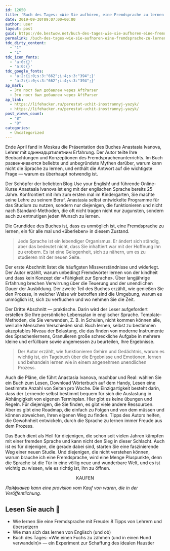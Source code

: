 ```yaml
---
id: 12650
title: 'Buch des Tages: «Wie Sie aufhören, eine Fremdsprache zu lernen und beginnen, auf Ihr zu Leben» — für diejenigen, die müde Auswendiglernen von Regeln'
date: 2019-09-30T09:07:00+00:00
author: user
layout: post
guid: https://de.bestwow.net/buch-des-tages-wie-sie-aufhoren-eine-fremdsprache-zu-lernen-und-beginnen-auf-ihr-zu-leben-fur-diejenigen-die-mude-auswendiglernen-von-regeln/
permalink: /buch-des-tages-wie-sie-aufhoren-eine-fremdsprache-zu-lernen-und-beginnen-auf-ihr-zu-leben-fur-diejenigen-die-mude-auswendiglernen-von-regeln/
tdc_dirty_content:
  - "1"
  - "1"
tdc_icon_fonts:
  - 'a:0:{}'
  - 'a:0:{}'
tdc_google_fonts:
  - 'a:2:{i:0;s:3:"662";i:4;s:3:"394";}'
  - 'a:2:{i:0;s:3:"662";i:4;s:3:"394";}'
ap_mark:
  - Это пост был добавлен через AftParser
  - Это пост был добавлен через AftParser
ap_link:
  - https://lifehacker.ru/perestat-uchit-inostrannyj-yazyk/
  - https://lifehacker.ru/perestat-uchit-inostrannyj-yazyk/
post_views_count:
  - "8"
  - "8"
categories:
  - Uncategorized
---
```

Ende April fand in Moskau die Präsentation des Buches Anastasia Ivanova, Lehrer mit одиннадцатилетним Erfahrung. Der Autor teilte Ihre Beobachtungen und Konzeptionen des Fremdsprachenunterrichts. Im Buch развенчиваются beliebte und unbegründete Mythen darüber, warum kann nicht die Sprache zu lernen, und enthält die Antwort auf die wichtigste Frage — warum es überhaupt notwendig ist.

Der Schöpfer der beliebten Blog Use your English! und führende Online-Kurse Anastasia Ivanova ist eng mit der englischen Sprache bereits 25 Jahre. Konfrontiert mit ihm zum ersten mal im Kindergarten, Sie machte seine Lehre zu seinem Beruf. Anastasia selbst entwickelte Programme für das Studium zu nutzen, sondern nur diejenigen, die funktionieren und nicht nach Standard-Methoden, die oft nicht tragen nicht nur zugunsten, sondern auch zu entmutigen jeden Wunsch zu lernen.

Die Grundidee des Buches ist, dass es unmöglich ist, eine Fremdsprache zu lernen, ein für alle mal und «überleben» in diesem Zustand.

> Jede Sprache ist ein lebendiger Organismus. Er ändert sich ständig, aber das bedeutet nicht, dass Sie inhaftiert war mit der Hoffnung ihn zu erobern. Es ist eine Gelegenheit, sich zu nähern, um es zu studieren mit der neuen Seite.

Der erste Abschnitt listet die häufigsten Missverständnisse und widerlegt. Der Autor erzählt, warum unbedingt Fremdwörter lernen von der kindheit und dass kein Konzept der «Fähigkeit zur Sprache». Über langjährige Erfahrung brechen Verwirrung über die Teuerung und der unendlichen Dauer der Ausbildung. Der zweite Teil des Buches erzählt, wie genießen Sie den Prozess, in welcher Weise wir betroffen sind die Umgebung, warum es unmöglich ist, sich zu verfluchen und wo nehmen Sie die Zeit.

Der Dritte Abschnitt — praktische. Darin wird der Leser aufgefordert erstellen Sie Ihre persönliche Lebensplan in englischer Sprache. Template-Methoden, die Sie verwenden, Z. B. in Schulen, nicht kommen können alle, weil alle Menschen Verschieden sind. Buch lernen, selbst zu bestimmen akzeptables Niveau der Belastung, die das finden von moderne Instrumente des Sprachenlernens, Granulieren große schreckliche Aufgabe in mehrere kleine und erfüllbare sowie angemessen zu beurteilen, Ihre Ergebnisse.

> Der Autor erzählt, wie funktionieren Gehirn und Gedächtnis, warum es wichtig ist, ein Tagebuch über die Ergebnisse und Emotionen, lernen und behandeln lernen wie in einem angenehmen unendlichen Prozess.

Auch die Pläne, die führt Anastasia Ivanova, machbar und Real: wählen Sie ein Buch zum Lesen, Download Wörterbuch auf dem Handy, Lesen eine bestimmte Anzahl von Seiten pro Woche. Die Einzigartigkeit besteht darin, dass der Lernende selbst bestimmt bequem für sich die Auslastung in Abhängigkeit von eigenen Terminplan. Hier gibt es keine übungen und Regeln. Für diejenigen, die Sie finden, es gibt viele andere Ressourcen. Aber es gibt eine Roadmap, die einfach zu Folgen und von dem müssen und können abweichen, Ihren eigenen Weg zu finden. Tipps des Autors helfen, die Gewohnheit entwickeln, durch die Sprache zu lernen immer Freude aus dem Prozess.

Das Buch dient als Heil für diejenigen, die schon seit vielen Jahren kämpfen mit einer fremden Sprache und kann nicht den Sieg in dieser Schlacht. Auch ist es für diejenigen, die gerade dabei sind, starten Sie eine faszinierende Weg einer neuen Studie. Und diejenigen, die nicht verstehen können, warum brauche ich eine Fremdsprache, wird eine Menge Pluspunkte, denn die Sprache ist die Tür in eine völlig neue und wunderbare Welt, und es ist wichtig zu wissen, wie es richtig ist, ihn zu öffnen.

<p style="text-align: center">
  <span>KAUFEN</span>
</p>

_Лайфхакер kann eine provision vom Kauf von waren, die in der Veröffentlichung._

<div>
  <h2 class="read-also__title">
    <span>Lesen Sie auch</span> <span>🧐 </span>
  </h2>
  
  <ul class="read-also__list">
    <li>
      Wie lernen Sie eine Fremdsprache mit Freude: 8 Tipps von Lehrern und übersetzern
    </li>
    <li>
      Wie man sich das lernen von Englisch (und ob)
    </li>
    <li>
      Buch des Tages: «Wie einen Fuchs zu zähmen (und in einen Hund verwandeln)» — ein Experiment zur Schaffung des idealen Haustier
    </li>
  </ul>
</div>